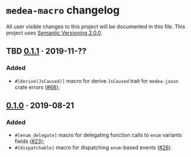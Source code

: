 `medea-macro` changelog
=======================

All user visible changes to this project will be documented in this file. This project uses [Semantic Versioning 2.0.0].




## TBD  [0.1.1] · 2019-11-??
[0.1.1]: /../../tree/medea-macro-0.1.1/crates/medea-macro

### Added

- `#[derive(JsCaused)]` macro for derive `JsCaused` trait for `medea-jason` crate errors ([#68](/../../pull/68));




## [0.1.0] · 2019-08-21
[0.1.0]: /../../tree/medea-macro-0.1.0/crates/medea-macro

### Added

- `#[enum_delegate]` macro for delegating function calls to `enum` variants fields ([#23](/../../pull/23));
- `#[dispatchable]` macro for dispatching `enum`-based events ([#26](/../../pull/26)).





[Semantic Versioning 2.0.0]: https://semver.org
